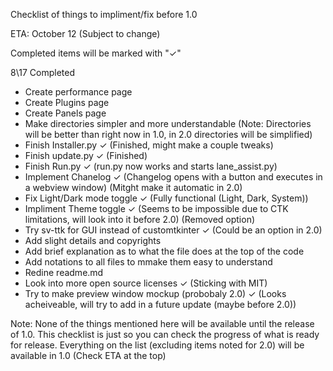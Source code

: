 Checklist of things to impliment/fix before 1.0 

ETA: October 12 (Subject to change)

Completed items will be marked with "✓"

8\17 Completed

- Create performance page
- Create Plugins page
- Create Panels page
- Make directories simpler and more understandable (Note: Directories will be better than right now in 1.0, in 2.0 directories will be simplified)
- Finish Installer.py ✓ (Finished, might make a couple tweaks)
- Finish update.py ✓ (Finished)
- Finish Run.py ✓ (run.py now works and starts lane_assist.py)
- Implement Chanelog ✓ (Changelog opens with a button and executes in a webview window) (Mitght make it automatic in 2.0)
- Fix Light/Dark mode toggle ✓ (Fully functional (Light, Dark, System))
- Impliment Theme toggle ✓ (Seems to be impossible due to CTK limitations, will look into it before 2.0) (Removed option)
- Try sv-ttk for GUI instead of customtkinter ✓ (Could be an option in 2.0)
- Add slight details and copyrights
- Add brief explanation as to what the file does at the top of the code
- Add notations to all files to mmake them easy to understand
- Redine readme.md
- Look into more open source licenses ✓ (Sticking with MIT)
- Try to make preview window mockup (probobaly 2.0) ✓ (Looks acheiveable, will try to add in a future update (maybe before 2.0))

Note: None of the things mentioned here will be available until the release of 1.0. This checklist is just so you can check the progress of what is ready for release. Everything on the list (excluding items noted for 2.0) will be available in 1.0 (Check ETA at the top)
